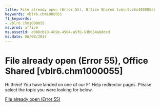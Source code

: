 ```yaml
---
title: File already open (Error 55), Office Shared [vblr6.chm1000055]
keywords: vblr6.chm1000055
f1_keywords:
- vblr6.chm1000055
ms.prod: office
ms.assetid: e088cb10-489e-4504-a5f8-63b634a8ddad
ms.date: 06/08/2017
---
```



# File already open (Error 55), Office Shared [vblr6.chm1000055]

Hi there! You have landed on one of our F1 Help redirector pages. Please select the topic you were looking for below.

[File already open (Error 55)](http://msdn.microsoft.com/library/cd86a735-910f-5922-3a53-6b9963bb71ae%28Office.15%29.aspx)

